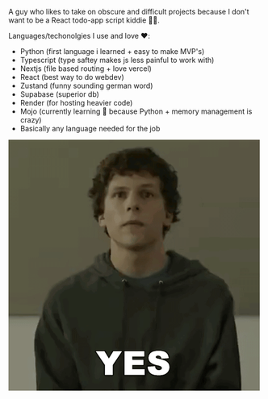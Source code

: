 A guy who likes to take on obscure and difficult projects because I don't want to be a React todo-app script kiddie 🤷🏾.

Languages/techonolgies I use and love ❤️:
  - Python (first language i learned + easy to make MVP's)
  - Typescript (type saftey makes js less painful to work with)
  - Nextjs (file based routing + love vercel)
  - React (best way to do webdev)
  - Zustand (funny sounding german word)
  - Supabase (superior db)
  - Render (for hosting heavier code)
  - Mojo (currently learning 🧠 because Python + memory management is crazy)
  - Basically any language needed for the job

![Mark](./yes-mark-zuckerberg.gif)

